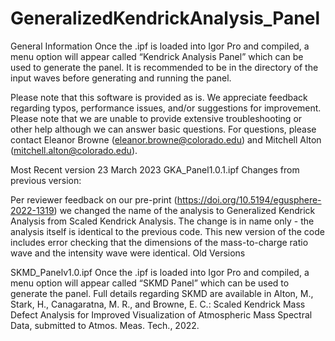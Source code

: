 # GeneralizedKendrickAnalysis_Panel
General Information
Once the .ipf is loaded into Igor Pro and compiled, a menu option will appear called “Kendrick Analysis Panel” which can be used to generate the panel. It is recommended to be in the directory of the input waves before generating and running the panel.

Please note that this software is provided as is. We appreciate feedback regarding typos, performance issues, and/or suggestions for improvement. Please note that we are unable to provide extensive troubleshooting or other help although we can answer basic questions. For questions, please contact Eleanor Browne (eleanor.browne@colorado.edu) and Mitchell Alton (mitchell.alton@colorado.edu).

Most Recent version 23 March 2023 GKA_Panel1.0.1.ipf Changes from previous version:

Per reviewer feedback on our pre-print (https://doi.org/10.5194/egusphere-2022-1319) we changed the name of the analysis to Generalized Kendrick Analysis from Scaled Kendrick Analysis. The change is in name only - the analysis itself is identical to the previous code.
This new version of the code includes error checking that the dimensions of the mass-to-charge ratio wave and the intensity wave were identical.
Old Versions

SKMD_Panelv1.0.ipf
Once the .ipf is loaded into Igor Pro and compiled, a menu option will appear called “SKMD Panel” which can be used to generate the panel.
Full details regarding SKMD are available in 
Alton, M., Stark, H., Canagaratna, M. R., and Browne, E. C.: Scaled Kendrick Mass Defect Analysis for Improved Visualization of Atmospheric Mass Spectral Data, submitted to Atmos. Meas. Tech., 2022.

